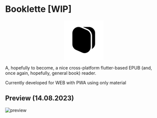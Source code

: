 # Booklette [WIP]

<p align="center">
    <img height="128px" width="128px" src="./assets/icon/book.png" />
</p>

A, hopefully to become, a nice cross-platform flutter-based EPUB (and, once again, hopefully, general book) reader.

Currently developed for WEB with PWA using only material

## Preview (14.08.2023)

![preview](https://github.com/dhvcc/booklette/assets/18076967/d3536946-e748-41ab-9cf9-07fc3b2954a8)

